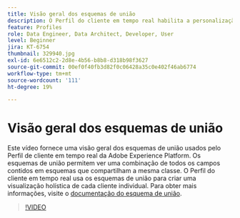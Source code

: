 ```yaml
---
title: Visão geral dos esquemas de união
description: O Perfil do cliente em tempo real habilita a personalização entre canais em escala em cada fase da jornada do cliente. Os dados em lote ou de transmissão podem ser ativados para o Perfil do cliente em tempo real ao ativar o esquema e o conjunto de dados correspondente.
feature: Profiles
role: Data Engineer, Data Architect, Developer, User
level: Beginner
jira: KT-6754
thumbnail: 329940.jpg
exl-id: 6e6512c2-2d8e-4b56-b8b8-d318b98f3627
source-git-commit: 00ef0f40fb3d82f0c06428a35c0e402f46ab6774
workflow-type: tm+mt
source-wordcount: '111'
ht-degree: 19%

---
```


# Visão geral dos esquemas de união

Este vídeo fornece uma visão geral dos esquemas de união usados pelo Perfil de cliente em tempo real da Adobe Experience Platform. Os esquemas de união permitem ver uma combinação de todos os campos contidos em esquemas que compartilham a mesma classe. O Perfil do cliente em tempo real usa os esquemas de união para criar uma visualização holística de cada cliente individual. Para obter mais informações, visite o [documentação do esquema de união](https://experienceleague.adobe.com/docs/experience-platform/profile/union-schemas/union-schema.html).

>[!VIDEO](https://video.tv.adobe.com/v/329940?learn=on)
